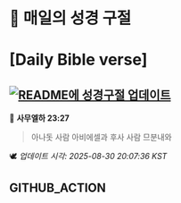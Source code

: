 # 🙏 매일의 성경 구절
# [Daily Bible verse]
## [![README에 성경구절 업데이트](https://github.com/DONGSUKA/first_test/actions/workflows/update-readme-bible.yml/badge.svg)](https://github.com/DONGSUKA/first_test/actions/workflows/update-readme-bible.yml)
<!-- START_BIBLE_VERSE -->
📖 **사무엘하 23:27**
> 아나돗 사람 아비에셀과 후사 사람 므분내와

🕊️ _업데이트 시각: 2025-08-30 20:07:36 KST_
  <!-- END_BIBLE_VERSE -->
## GITHUB_ACTION
